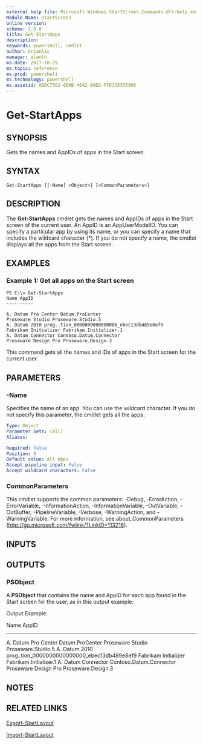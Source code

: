 ```yaml
---
external help file: Microsoft.Windows.StartScreen.Commands.dll-help.xml
Module Name: StartScreen
online version: 
schema: 2.0.0
title: Get-StartApps
description: 
keywords: powershell, cmdlet
author: brianlic
manager: alanth
ms.date: 2017-10-29
ms.topic: reference
ms.prod: powershell
ms.technology: powershell
ms.assetid: A0DC75B1-0BAB-4642-B9D2-FFD135355966
---
```


# Get-StartApps

## SYNOPSIS
Gets the names and AppIDs of apps in the Start screen.

## SYNTAX

```
Get-StartApps [[-Name] <Object>] [<CommonParameters>]
```

## DESCRIPTION
The **Get-StartApps** cmdlet gets the names and AppIDs of apps in the Start screen of the current user.
An AppID is an AppUserModelID.
You can specify a particular app by using its name, or you can specify a name that includes the wildcard character (*).
If you do not specify a name, the cmdlet displays all the apps from the Start screen.

## EXAMPLES

### Example 1: Get all apps on the Start screen
```
PS C:\> Get-StartApps
Name AppID
---- -----

A. Datum Pro Center Datum.ProCenter
Proseware Studio Proseware.Studio.5
A. Datum 2010 prog..tion_0000000000000000_ebec13db489e8ef9
Fabrikam Initializer Fabrikam.Initializer.1
A. Datum Connector Contoso.Datum.Connector
Proseware Design Pro Proseware.Design.3
```

This command gets all the names and IDs of apps in the Start screen for the current user.

## PARAMETERS

### -Name
Specifies the name of an app.
You can use the wildcard character.
If you do not specify this parameter, the cmdlet gets all the apps.

```yaml
Type: Object
Parameter Sets: (All)
Aliases: 

Required: False
Position: 0
Default value: All Apps
Accept pipeline input: False
Accept wildcard characters: False
```

### CommonParameters
This cmdlet supports the common parameters: -Debug, -ErrorAction, -ErrorVariable, -InformationAction, -InformationVariable, -OutVariable, -OutBuffer, -PipelineVariable, -Verbose, -WarningAction, and -WarningVariable. For more information, see about_CommonParameters (http://go.microsoft.com/fwlink/?LinkID=113216).

## INPUTS

## OUTPUTS

### PSObject
A **PSObject** that contains the name and AppID for each app found in the Start screen for the user, as in this output example:

Output Example: 

Name AppID
---- -----

A.
Datum Pro Center Datum.ProCenter
Proseware Studio Proseware.Studio.5
A.
Datum 2010 prog..tion_0000000000000000_ebec13db489e8ef9
Fabrikam Initializer Fabrikam.Initializer.1
A.
Datum Connector Contoso.Datum.Connector
Proseware Design Pro Proseware.Design.3

## NOTES

## RELATED LINKS

[Export-StartLayout](./Export-StartLayout.md)

[Import-StartLayout](./Import-StartLayout.md)

